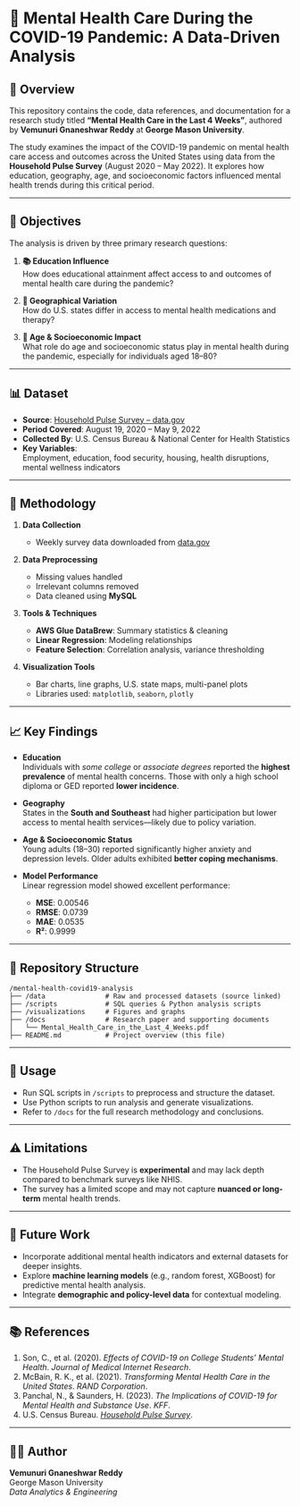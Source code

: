 # 🧠 Mental Health Care During the COVID-19 Pandemic: A Data-Driven Analysis

## 📘 Overview
This repository contains the code, data references, and documentation for a research study titled **“Mental Health Care in the Last 4 Weeks”**, authored by **Vemunuri Gnaneshwar Reddy** at **George Mason University**.

The study examines the impact of the COVID-19 pandemic on mental health care access and outcomes across the United States using data from the **Household Pulse Survey** (August 2020 – May 2022). It explores how education, geography, age, and socioeconomic factors influenced mental health trends during this critical period.

---

## 🎯 Objectives

The analysis is driven by three primary research questions:

1. **📚 Education Influence**  
   How does educational attainment affect access to and outcomes of mental health care during the pandemic?

2. **📍 Geographical Variation**  
   How do U.S. states differ in access to mental health medications and therapy?

3. **👥 Age & Socioeconomic Impact**  
   What role do age and socioeconomic status play in mental health during the pandemic, especially for individuals aged 18–80?

---

## 📊 Dataset

- **Source**: [Household Pulse Survey – data.gov](https://www.data.gov/)
- **Period Covered**: August 19, 2020 – May 9, 2022
- **Collected By**: U.S. Census Bureau & National Center for Health Statistics
- **Key Variables**:  
  Employment, education, food security, housing, health disruptions, mental wellness indicators

---

## 🔧 Methodology

1. **Data Collection**  
   - Weekly survey data downloaded from [data.gov](https://www.data.gov/)
  
2. **Data Preprocessing**  
   - Missing values handled  
   - Irrelevant columns removed  
   - Data cleaned using **MySQL**

3. **Tools & Techniques**  
   - **AWS Glue DataBrew**: Summary statistics & cleaning  
   - **Linear Regression**: Modeling relationships  
   - **Feature Selection**: Correlation analysis, variance thresholding  

4. **Visualization Tools**  
   - Bar charts, line graphs, U.S. state maps, multi-panel plots  
   - Libraries used: `matplotlib`, `seaborn`, `plotly`

---

## 📈 Key Findings

- **Education**  
  Individuals with *some college* or *associate degrees* reported the **highest prevalence** of mental health concerns. Those with only a high school diploma or GED reported **lower incidence**.

- **Geography**  
  States in the **South and Southeast** had higher participation but lower access to mental health services—likely due to policy variation.

- **Age & Socioeconomic Status**  
  Young adults (18–30) reported significantly higher anxiety and depression levels. Older adults exhibited **better coping mechanisms**.

- **Model Performance**  
  Linear regression model showed excellent performance:  
  - **MSE**: 0.00546  
  - **RMSE**: 0.0739  
  - **MAE**: 0.0535  
  - **R²**: 0.9999

---

## 📁 Repository Structure

```
/mental-health-covid19-analysis
├── /data               # Raw and processed datasets (source linked)
├── /scripts            # SQL queries & Python analysis scripts
├── /visualizations     # Figures and graphs 
├── /docs               # Research paper and supporting documents
│   └── Mental_Health_Care_in_the_Last_4_Weeks.pdf
├── README.md           # Project overview (this file)

```

---



## 🚀 Usage

- Run SQL scripts in `/scripts` to preprocess and structure the dataset.
- Use Python scripts to run analysis and generate visualizations.
- Refer to `/docs` for the full research methodology and conclusions.

---

## ⚠️ Limitations

- The Household Pulse Survey is **experimental** and may lack depth compared to benchmark surveys like NHIS.
- The survey has a limited scope and may not capture **nuanced or long-term** mental health trends.

---

## 🔮 Future Work

- Incorporate additional mental health indicators and external datasets for deeper insights.
- Explore **machine learning models** (e.g., random forest, XGBoost) for predictive mental health analysis.
- Integrate **demographic and policy-level data** for contextual modeling.

---

## 📚 References

1. Son, C., et al. (2020). *Effects of COVID-19 on College Students' Mental Health*. *Journal of Medical Internet Research*.
2. McBain, R. K., et al. (2021). *Transforming Mental Health Care in the United States*. *RAND Corporation*.
3. Panchal, N., & Saunders, H. (2023). *The Implications of COVID-19 for Mental Health and Substance Use*. *KFF*.
4. U.S. Census Bureau. *[Household Pulse Survey](https://www.census.gov/programs-surveys/household-pulse-survey.html)*.

---

## 👨‍💻 Author

**Vemunuri Gnaneshwar Reddy**  
George Mason University  
*Data Analytics & Engineering*

